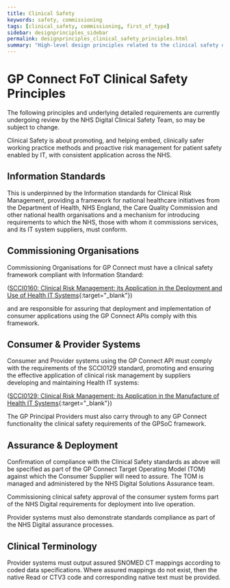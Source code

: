 ```yaml
---
title: Clinical Safety
keywords: safety, commissioning
tags: [clinical_safety, commissioning, first_of_type]
sidebar: designprinciples_sidebar
permalink: designprinciples_clinical_safety_principles.html
summary: "High-level design principles related to the clinical safety of the system."
---
```


# GP Connect FoT Clinical Safety Principles #

The following principles and underlying detailed requirements are currently undergoing review by the NHS Digital Clinical Safety Team, so may be subject to change.

Clinical Safety is about promoting, and helping embed, clinically safer working practice methods and proactive risk management for patient safety enabled by IT,  with consistent application across the NHS.

## Information Standards ##
This is underpinned by the Information standards for Clinical Risk Management, providing a framework for national healthcare initiatives from the Department of Health, NHS England, the Care Quality Commission and other national health organisations and a mechanism for introducing requirements to which the NHS, those with whom it commissions services, and its IT system suppliers, must conform. 

## Commissioning Organisations ##
Commissioning Organisations for GP Connect must have a clinical safety framework compliant with Information Standard:

([SCCI0160: Clinical Risk Management: its Application in the Deployment and Use of Health IT Systems](http://digital.nhs.uk/isce/publication/scci0160){:target="_blank"})
	
and are responsible for  assuring that deployment and implementation of consumer applications using the GP Connect APIs comply with this framework.

## Consumer & Provider Systems ##

Consumer and Provider systems using the GP Connect API must comply with the requirements of the SCCI0129 standard, promoting and ensuring the effective application of clinical risk management by suppliers developing and maintaining Health IT systems:

([SCCI0129: Clinical Risk Management:  its Application in the Manufacture of Health IT Systems](http://digital.nhs.uk/isce/publication/scci0129){:target="_blank"})

The GP Principal Providers must also carry through to any GP Connect functionality the clinical safety requirements of the GPSoC framework.

## Assurance & Deployment ##

Confirmation of compliance with the Clinical Safety standards as above  will be specified as part of the GP Connect Target Operating Model (TOM) against which the Consumer Supplier will need to assure. The TOM is managed and administered by the NHS Digital Solutions Assurance team.

Commissioning clinical safety approval of the consumer system forms part of the NHS Digital requirements for deployment into live operation.

Provider systems must also demonstrate standards compliance as part of the NHS Digital assurance processes. 

## Clinical Terminology ##

Provider systems must output assured SNOMED CT mappings according to coded data specifications.  Where assured mappings do not exist, then the native Read or CTV3 code and corresponding native text must be provided.